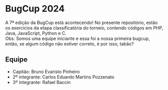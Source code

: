 # BugCup 2024
A 7ª edição da BugCup está acontecendo! No presente repositório, estão os exercícios da etapa classificatória do torneio, contendo códigos em PHP, Java, JavaScript, Python e C.  
Obs: Somos uma equipe iniciante e essa foi a nossa primeira bugcup, então, se algum código não estiver correto, é por isso, tabão?
## Equipe
* Capitão: Bruno Evaristo Pinheiro
* 2º integrante: Carlos Eduardo Martins Pozzenato
* 3º integrante: Rafael Baccin
